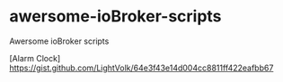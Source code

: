 # awersome-ioBroker-scripts
Awersome ioBroker scripts

[Alarm Clock]  https://gist.github.com/LightVolk/64e3f43e14d004cc8811ff422eafbb67

